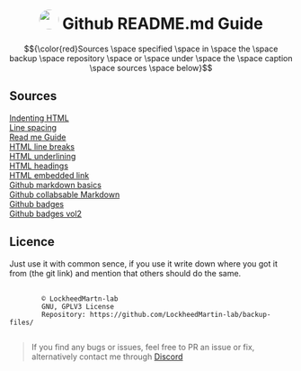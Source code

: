 <div align="center"><h1><img src="https://avatars.githubusercontent.com/u/74681168?v=4" height="auto" width="35" style="border-radius:50%"></img>&nbspGithub README.md Guide</h1></div>

$${\color{red}Sources \space specified \space in \space the \space backup \space repository \space or \space under \space the \space caption \space sources \space below}$$

## Sources  
[Indenting HTML](https://www.freecodecamp.org/news/how-to-indent-in-html-and-why-it-is-important/#:~:text=When%20writing%20HTML%20it%20is,two%20spaces%20to%20the%20right.&text=This%20will%20make%20your%20code,child%20and%20parent%20HTML%20elements.)  
[Line spacing](https://learnertrip.com/web/line-spacing-html/)  
[Read me Guide](https://medium.com/analytics-vidhya/writing-github-readme-e593f278a796)  
[HTML line breaks](https://www.corelangs.com/html/tags/line-breaks.html)  
[HTML underlining](https://developer.mozilla.org/en-US/docs/Web/HTML/Element/u)  
[HTML headings](https://www.w3schools.com/html/html_headings.asp)  
[HTML embedded link](https://www.w3schools.com/html/html_links.asp)  
[Github markdown basics](https://github.com/mattcone/markdown-guide/blob/master/_basic-syntax/line-breaks.md)  
[Github collabsable Markdown](https://gist.github.com/pierrejoubert73/902cc94d79424356a8d20be2b382e1ab)  
[Github badges](https://badgie.me/)  
[Github badges vol2](https://shields.io/)
## Licence
Just use it with common sence, if you use it write down where you got it from (the git link) and mention that others should do the same. 

<pre>
    <code "color:white;background-color:black">
        ©️ LockheedMartn-lab
        GNU, GPLV3 License
        Repository: https://github.com/LockheedMartin-lab/backup-files/
    </code>
</pre>


<blockquote>If you find any bugs or issues, feel free to PR an issue or fix, alternatively contact me through <a href="https://discordapp.com/users/583700813818626109/">Discord</a>
